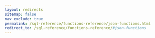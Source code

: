 ```yaml
---
layout: redirects
sitemap: false
nav_exclude: true
permalink: /sql-reference/functions-reference/json-functions.html
redirect_to: /sql-reference/functions-reference/#json-functions
---
```

